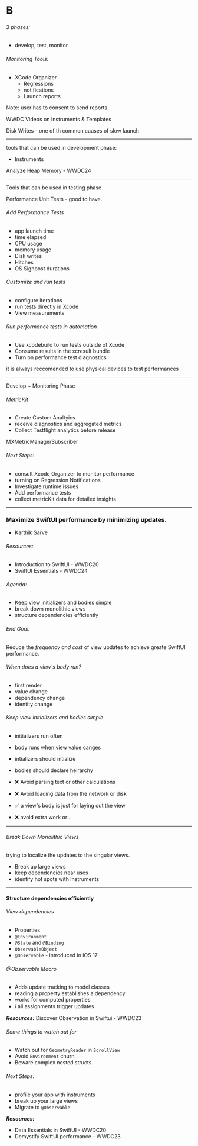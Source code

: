# B

###### 3 phases:
- develop, test, monitor

###### Monitoring Tools:
- XCode Organizer
    - Regressions
    - notifications
    - Launch reports

Note: user has to consent to send reports.

WWDC Videos on Instruments & Templates

Disk Writes - one of th common causes of slow launch

----

tools that can be used in development phase:
- Instruments

Analyze Heap Memory - WWDC24

----

Tools that can be used in testing phase

Performance Unit Tests - good to have.

###### Add Performance Tests
- app launch time
- time elapsed
- CPU usage
- memory usage
- Disk writes
- Hitches
- OS Signpost durations

###### Customize and run tests
- configure iterations
- run tests directly in Xcode
- View measurements

###### Run performance tests in automation
- Use xcodebuild to run tests outside of Xcode
- Consume results in the xcresult bundle
- Turn on performance test diagnostics

it is always reccomended to use physical devices to test performances

---

Develop + Monitoring Phase

###### MetricKit
- Create Custom Analtyics
- receive diagnostics and aggregated metrics
- Collect Testflight analytics before release

MXMetricManagerSubscriber

###### Next Steps:
- consult Xcode Organizer to monitor performance
- turning on Regression Notifications
- Investigate runtime issues
- Add performance tests
- collect metricKit data for detailed insights

---

### Maximize SwiftUI performance by minimizing updates.
- Karthik Sarve

###### Resources:
- Introduction to SwiftUI - WWDC20
- SwiftUI Essentials - WWDC24

###### Agenda:
- Keep view initializers and bodies simple
- break down monolithic views
- structure dependencies efficiently

###### End Goal:
Reduce the _frequency and cost_ of view updates to achieve greate SwiftUI performance.

###### When does a view's body run?
- first render
- value change
- dependency change
- identity change

###### Keep view initializers and bodies simple
- initializers run often
- body runs when view value canges
- intializers should intialize
- bodies should declare heirarchy

- ❌ Avoid parsing text or other calculations
- ❌ Avoid loading data from the network or disk
- ✅ a view's body is just for laying out the view
- ❌ avoid extra work or ..

---

###### Break Down Monolithic Views

trying to localize the updates to the singular views.

- Break up large views
- keep dependencies near uses
- identify hot spots with Instruments

---

#### Structure dependencies efficiently

###### View dependencies
- Properties
- `@Environment`
- `@State` and `@Binding`
- `ObservableObject`
- `@Observable` - introduced in iOS 17


###### @Observable Macro
- Adds update tracking to model classes
- reading a property establishes a dependency
- works for computed properties
- ℹ️ all assignments trigger updates

_**Resources:**_ Discover Observation in Swiftui - WWDC23

###### Some things to watch out for
- Watch out for `GeometryReader` in `ScrollView`
- Avoid `Environment` churn
- Beware complex nested structs

###### Next Steps:
- profile your app with instruments
- break up your large views
- Migrate to `@Observable`


_**Resources:**_
- Data Essentials in SwiftUI - WWDC20
- Demystify SwiftUI performance - WWDC23
